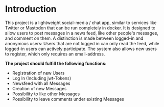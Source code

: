 # Introduction
This project is a lightweight social-media / chat app, similar to services like Twitter or Mastodon that can be run completely in docker.
It is designed to allow users to post messages in a news feed, like other people's messages, and comment on them.
A distinction is made between logged-in and anonymous users: Users that are not logged in can only read the feed, 
while logged-in users can actively participate. The system also allows new users to register, which only requires an email-address.


**The project should fulfill the following functions:**

- Registration of new Users
- Log In (Including jwt-Tokens)
- Newsfeed with all Messages
- Creation of new Messages
- Possibility to like other Messages
- Possibility to leave comments under existing Messages